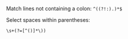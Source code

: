 

Match lines not containing a colon:
`^((?!:).)*$`


Select spaces within parentheses:

`\s+(?=[^()]*\))`
